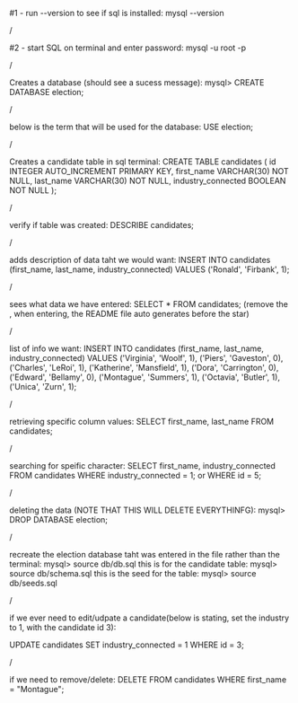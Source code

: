 #1 - run --version to see if sql is installed:
mysql --version

/

#2 - start SQL on terminal and enter password:
mysql -u root -p

/

Creates a database (should see a sucess message):
mysql> CREATE DATABASE election;

/

below is the term that will be used for the database:
USE election;

/

Creates a candidate table in sql terminal:
CREATE TABLE candidates (
id INTEGER AUTO_INCREMENT PRIMARY KEY,
first_name VARCHAR(30) NOT NULL,
last_name VARCHAR(30) NOT NULL,
industry_connected BOOLEAN NOT NULL
);

/

verify if table was created:
DESCRIBE candidates;

/

adds description of data taht we would want:
INSERT INTO candidates (first_name, last_name, industry_connected)
VALUES ('Ronald', 'Firbank', 1);

/

sees what data we have entered:
SELECT \* FROM candidates; (remove the \, when entering, the README file auto generates before the star)

/

list of info we want:
INSERT INTO candidates (first_name, last_name, industry_connected)
VALUES
('Virginia', 'Woolf', 1),
('Piers', 'Gaveston', 0),
('Charles', 'LeRoi', 1),
('Katherine', 'Mansfield', 1),
('Dora', 'Carrington', 0),
('Edward', 'Bellamy', 0),
('Montague', 'Summers', 1),
('Octavia', 'Butler', 1),
('Unica', 'Zurn', 1);

/

retrieving specific column values:
SELECT first_name, last_name FROM candidates;

/

searching for speific character:
SELECT first_name, industry_connected
FROM candidates
WHERE industry_connected = 1;
or
WHERE id = 5;

/

deleting the data (NOTE THAT THIS WILL DELETE EVERYTHINFG):
mysql> DROP DATABASE election;

/

recreate the election database taht was entered in the file rather than the terminal:
mysql> source db/db.sql
this is for the candidate table: mysql> source db/schema.sql
this is the seed for the table: mysql> source db/seeds.sql

/

if we ever need to edit/udpate a candidate(below is stating, set the industry to 1, with the candidate id 3):

UPDATE candidates
SET industry_connected = 1
WHERE id = 3;

/

if we need to remove/delete:
DELETE FROM candidates
WHERE first_name = "Montague";
